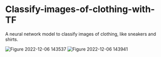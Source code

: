 # Classify-images-of-clothing-with-TF
A neural network model to classify images of clothing, like sneakers and shirts.

![Figure 2022-12-06 143537](https://user-images.githubusercontent.com/96621237/205904964-f99ab6da-bf8c-457a-9ace-f8b5039b5e07.png)
![Figure 2022-12-06 143941](https://user-images.githubusercontent.com/96621237/205904969-3ac77492-49e6-4151-9b8a-a9bae16a4c0d.png)
